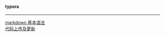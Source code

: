 #### typora
------------------------------------------------

[markdown 基本语法](https://www.jianshu.com/p/191d1e21f7ed)    
[代码上传及更新](https://www.cnblogs.com/zlxbky/p/7727895.html)

